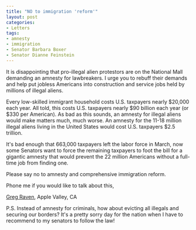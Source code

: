 ```yaml
---
title: "NO to immigration 'reform'"
layout: post
categories:
- Letters
tags:
- amnesty
- immigration
- Senator Barbara Boxer
- Senator Dianne Feinstein
---
```


It is disappointing that pro-illegal alien protestors are on the National Mall demanding an amnesty for lawbreakers. I urge you to rebuff their demands and help put jobless Americans into construction and service jobs held by millions of illegal aliens.  
  
Every low-skilled immigrant household costs U.S. taxpayers nearly $20,000 each year. All told, this costs U.S. taxpayers nearly $90 billion each year (or $330 per American). As bad as this sounds, an amnesty for illegal aliens would make matters much, much worse. An amnesty for the 11-18 million illegal aliens living in the United States would cost U.S. taxpayers $2.5 trillion.

It's bad enough that 663,000 taxpayers left the labor force in March, now some Senators want to force the remaining taxpayers to foot the bill for a gigantic amnesty that would prevent the 22 million Americans without a full-time job from finding one.

Please say no to amnesty and comprehensive immigration reform.

Phone me if you would like to talk about this,

[Greg Raven](https://www.gregraven.org), Apple Valley, CA

P.S. Instead of amnesty for criminals, how about evicting all illegals and securing our borders? It's a pretty sorry day for the nation when I have to recommend to my senators to follow the law!